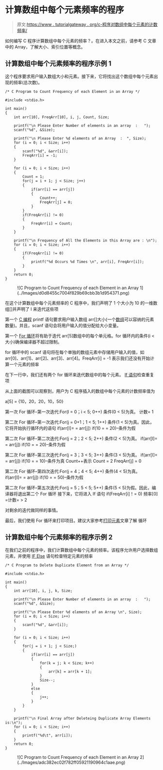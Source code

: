 # 计算数组中每个元素频率的程序

> 原文:[https://www . tutorialgateway . org/c-程序对数组中每个元素的计数频率/](https://www.tutorialgateway.org/c-program-to-count-frequency-of-each-element-in-an-array/)

如何编写 C 程序计算数组中每个元素的频率？。在进入本文之前，请参考 C 文章中的 Array，了解大小、索引位置等概念。

## 计算数组中每个元素频率的程序示例 1

这个程序要求用户输入数组大小和元素。接下来，它将找出这个数组中每个元素出现的频率(总次数)。

```
/* C Program to Count Frequency of each Element in an Array */

#include <stdio.h>

int main()
{
	int arr[10], FreqArr[10], i, j, Count, Size;

	printf("\n Please Enter Number of elements in an array  :   ");
	scanf("%d", &Size);

	printf("\n Please Enter %d elements of an Array  :  ", Size);
	for (i = 0; i < Size; i++)
	{
    	scanf("%d", &arr[i]);
    	FreqArr[i] = -1;
   	}     

	for (i = 0; i < Size; i++)
	{
		Count = 1;
		for(j = i + 1; j < Size; j++)
		{
    		if(arr[i] == arr[j])
    		{
    			Count++;
    			FreqArr[j] = 0;
    		}
    	}
    	if(FreqArr[i] != 0)
    	{
    		FreqArr[i] = Count;
		}
	}

 	printf("\n Frequency of All the Elements in this Array are : \n");
 	for (i = 0; i < Size; i++)
  	{
  		if(FreqArr[i] != 0)
  		{
  			printf("%d Occurs %d Times \n", arr[i], FreqArr[i]);
		}		
  	}	     
 	return 0;
}
```

<figure class="wp-block-image">![C Program to Count Frequency of each Element in an Array 1](../Images/d0d8455c7004f829b69cbb3b1d954371.png)</figure>

在这个计算数组中每个元素频率的 C 程序中，我们声明了 1 个大小为 10 的一维数组[]并声明了 I 来迭代这些项

第一个 [C 编程](https://www.tutorialgateway.org/c-programming/) printf 语句要求用户输入数组 arr[]大小(一个[数组](https://www.tutorialgateway.org/array-in-c/)可以容纳的元素数量)。并且，scanf 语句会将用户输入的值分配给大小变量。

第一个 [For 循环](https://www.tutorialgateway.org/for-loop-in-c-programming/)将有助于迭代 arr[5]数组中的每个单元格。for 循环内的条件(i <大小)确保编译器不超过限制。

for 循环中的 scanf 语句将在每个单独的数组元素中存储用户输入的值，如 arr[0]、arr[1]、arr[2]、arr[3]、arr[4]。FreqArr[i] = -1 表示我们还没有开始计算一个元素的频率

在下一行中，我们还有两个 for 循环来迭代数组中的每个元素。 [If 语句](https://www.tutorialgateway.org/if-statement-in-c/)检查重复项

从上面的截图可以观察到，用户为 C 程序插入的数组中每个元素的计数频率值为

a[5] = {10，20，20，10，50}

第一次 For 循环–第一次迭代:For(I = 0；i < 5; 0++)
条件(0 < 5)为真。
计数= 1

第二次 For 循环–第一次迭代:For(j = 0+1；1 < 5; 1++)
条件(1 < 5)为真。因此，它将开始执行循环内的语句
if(arr[I]= = arr[j])
if(10 = = 20)–条件为假

第二次 For 循环–第二次迭代:For(j = 2；2 < 5; 2++)
条件(2 < 5)为真。
if(arr[I]= = arr[j])
if(10 = = 20)–条件为假

第二次 For 循环–第三次迭代:For(j = 3；3 < 5; 3++)
条件(3 < 5)为真。
if(arr[I]= = arr[j])
if(10 = = 10)–条件为真
Count++表示 Count = 2
FreqArr[j] = 0

第二次 For 循环–第四次迭代:For(j = 4；4 < 5; 4++)
条件(4 < 5)为真。
if(arr[I]= = arr[j])
if(10 = = 50)–条件为假

第二次 For 循环–第五次迭代:For(j = 5；5 < 5; 5++)
条件(5 < 5)为假。因此，编译器将退出第二个 For 循环
接下来，它将进入 If 语句
if(FreqArr[i]！= 0)
频率[0] =计数= > 2

对剩余的迭代做同样的事情。

最后，我们使用 For 循环来打印项目。建议大家参考[打印元素](https://www.tutorialgateway.org/c-program-to-print-elements-in-an-array/)文章了解 循环

## 计算数组中每个元素频率的程序示例 2

在我们之前的程序中，我们计算数组中每个元素的频率。该程序允许用户选择数组元素，并使用 [IF Else](https://www.tutorialgateway.org/if-else-statement-in-c/) 语句检查特定元素的频率

```
/* C Program to Delete Duplicate Element from an Array */

#include <stdio.h>

int main()
{
	int arr[10], i, j, k, Size;

	printf("\n Please Enter Number of elements in an array  :   ");
	scanf("%d", &Size);

	printf("\n Please Enter %d elements of an Array \n", Size);
	for (i = 0; i < Size; i++)
	{
    	scanf("%d", &arr[i]);
   	}     

	for (i = 0; i < Size; i++)
	{
		for(j = i + 1; j < Size;)
		{
    		if(arr[i] == arr[j])
    		{
    			for(k = j; k < Size; k++)
    			{
    				arr[k] = arr[k + 1];
				}
				Size--;
			}
			else
			{
				j++;
			}
		}
	}

 	printf("\n Final Array after Deleteing Duplicate Array Elements is:\n");
 	for (i = 0; i < Size; i++)
  	{
 		printf("%d\t", arr[i]);
  	}	     
 	return 0;
}
```

<figure class="wp-block-image">![C Program to Count Frequency of each Element in an Array 2](../Images/adc382ec02f782ff05921190964c1aae.png)</figure>
